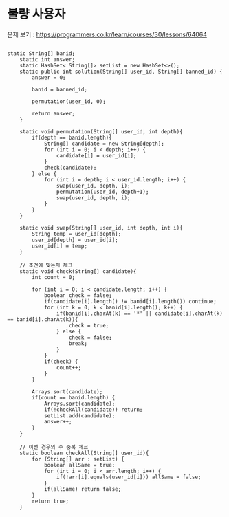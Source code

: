 # 불량 사용자

문제 보기 : <https://programmers.co.kr/learn/courses/30/lessons/64064>

<pre><code>
static String[] banid;
    static int answer;
    static HashSet< String[]> setList = new HashSet<>();
    static public int solution(String[] user_id, String[] banned_id) {
        answer = 0;

        banid = banned_id;

        permutation(user_id, 0);

        return answer;
    }

    static void permutation(String[] user_id, int depth){
        if(depth == banid.length){
            String[] candidate = new String[depth];
            for (int i = 0; i < depth; i++) {
                candidate[i] = user_id[i];
            }
            check(candidate);
        } else {
            for (int i = depth; i < user_id.length; i++) {
                swap(user_id, depth, i);
                permutation(user_id, depth+1);
                swap(user_id, depth, i);
            }
        }
    }

    static void swap(String[] user_id, int depth, int i){
        String temp = user_id[depth];
        user_id[depth] = user_id[i];
        user_id[i] = temp;
    }

    // 조건에 맞는지 체크
    static void check(String[] candidate){
        int count = 0;

        for (int i = 0; i < candidate.length; i++) {
            boolean check = false;
            if(candidate[i].length() != banid[i].length()) continue;
            for (int k = 0; k < banid[i].length(); k++) {
                if(banid[i].charAt(k) == '*' || candidate[i].charAt(k) == banid[i].charAt(k)){
                    check = true;
                } else {
                    check = false;
                    break;
                }
            }
            if(check) {
                count++;
            }
        }

        Arrays.sort(candidate);
        if(count == banid.length) {
            Arrays.sort(candidate);
            if(!checkAll(candidate)) return;
            setList.add(candidate);
            answer++;
        }
    }

    // 이전 경우의 수 중복 체크
    static boolean checkAll(String[] user_id){
        for (String[] arr : setList) {
            boolean allSame = true;
            for (int i = 0; i < arr.length; i++) {
                if(!arr[i].equals(user_id[i])) allSame = false;
            }
            if(allSame) return false;
        }
        return true;
    }
</code></pre>